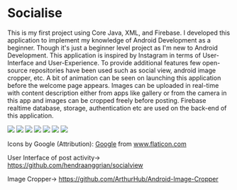 # Socialise

This is my first project using Core Java, XML, and Firebase. 
I developed this application to implement my knowledge of Android Development as a beginner. Though it's just a beginner level project as I'm new to Android Development. This application is inspired by Instagram in terms of User-Interface and User-Experience. To provide additional features few open-source repositories have been used such as social view, android image cropper, etc. A bit of animation can be seen on launching this application before the welcome page appears. Images can be uploaded in real-time with content description either from apps like gallery or from the camera in this app and images can be cropped freely before posting. Firebase realtime database, storage, authentication etc are used on the back-end of this application.

![](Socialise/Socialise/Preview/start.jpg)
![](Socialise/Socialise/Preview/register.jpg)
![](Socialise/Socialise/Preview/login.jpg)
![](Socialise/Socialise/Preview/post.jpg)
![](Socialise/Socialise/Preview/Crop.jpg)
![](Socialise/Socialise/Preview/description.jpg)
![](Socialise/Socialise/Preview/profile.jpg)

Icons by Google (Attribution): <a href="https://www.flaticon.com/authors/google" title="Google">Google</a> from <a href="https://www.flaticon.com/" title="Flaticon"> www.flaticon.com</a>

User Interface of post activity->	https://github.com/hendraanggrian/socialview 

Image Cropper->	https://github.com/ArthurHub/Android-Image-Cropper 
